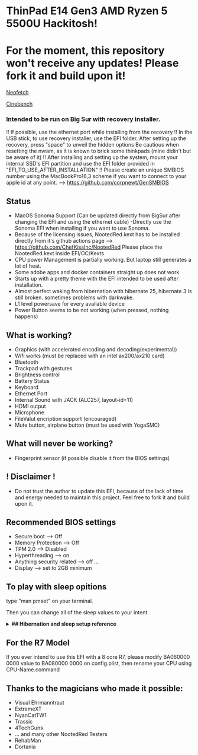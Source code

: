 # ThinPad E14 Gen3 AMD Ryzen 5 5500U Hackitosh!

# For the moment, this repository won't receive any updates! Please fork it and build upon it!
[Neofetch](https://github.com/Keylem/ThinkPad-E14-Gen3-AMD-Ryzen-5-5500U-Hackintosh/blob/main/neofetch.png)

[Cinebench](https://github.com/Keylem/ThinkPad-E14-Gen3-AMD-Ryzen-5-5500U-Hackintosh/blob/main/benchmark.png)
 ### Intended to be run on Big Sur with recovery installer.
 !! If possible, use the ethernet port while installing from the recovery !!
 In the USB stick, to use recovery installer, use the EFI folder.
 After setting up the recovery, press "space" to unveil the hidden options
 Be cautious when resetting the nvram, as it is known to brick some thinkpads (mine didin't but be aware of it)
 !! After installing and setting up the system, mount your internal SSD's EFI partition and use the EFI folder provided in "EFI_TO_USE_AFTER_INSTALLATION" !!
 Please create an unique SMBIOS number using the MacBookPro16,3 scheme if you want to connect to your apple id at any point. --> https://github.com/corpnewt/GenSMBIOS

Status
--
- MacOS Sonoma Support (Can be updated directly from BigSur after changing the EFI and using the ethernet cable)
-Directly use the Sonoma EFI when installing if you want to use Sonoma.
- Because of the licensing issues, NootedRed.kext has to be installed directly from it's github actions page --> https://github.com/ChefKissInc/NootedRed
 Please place the NootedRed.kext inside EFI/OC/Kexts
- CPU power Management is partially working. But laptop still generates a lot of heat.
- Some adobe apps and docker containers straight up does not work
- Starts up with a pretty theme with the EFI intended to be used after installation.
- Almost perfect waking from hibernation with hibernate 25, hibernate 3 is still broken. sometimes problems with darkwake.
- L1 level powersave for every available device
- Power Button seems to be not working (when pressed, nothing happens)

What is working?
--
- Graphics (with accelerated encoding and decoding(experimental))
- Wifi works (must be replaced with an intel ax200/ax210 card)
- Bluetooth
- Trackpad with gestures
- Brightness control
- Battery Status
- Keyboard
- Ethernet Port
- Internal Sound with JACK (ALC257, layout-id=11)
- HDMI output
- Microphone
- FileValut encription support (encouraged)
- Mute button, airplane button (must be used with YogaSMC)


What will never be working?
--
- Fingerprint sensor (if possible disable it from the BIOS settings)

## ! Disclaimer !
* Do not trust the author to update this EFI, because of the lack of time and energy needed to maintain this project. Feel free to fork it and build upon it.


Recommended BIOS settings
--
- Secure boot --> Off
- Memory Protection --> Off
- TPM 2.0 --> Disabled
- Hyperthreading --> on
- Anything security related --> off ...
- Display --> set to 2GB minimum

To play with sleep opitions
--
type "man pmset" on your terminal.


Then you can change all of the sleep values to your intent.

<details>  
<summary><strong>##  Hibernation and sleep setup reference</strong></summary>
</br>
[Script](https://www.tonymacx86.com/threads/release-sleeponlowbattery-solb.264785) that performs auto sleep/hibernate at low battery.

1. Open terminal
1. Enter commands below one by one

   Settings for AC:

   ```
   sudo pmset -c standby 1
   sudo pmset -c hibernatemode 0
   ```

   Setting for battery:

   ```
   sudo pmset -b standby 1
   sudo pmset -b standbydelayhigh 900
   sudo pmset -b standbydelaylow 60
   sudo pmset -b hibernatemode 25
   sudo pmset -b highstandbythreshold 70
   ```

   Settings for all:

   ```
   sudo pmset -a acwake 0
   sudo pmset -a lidwake 1
   sudo pmset -a powernap 0
   ```

To restore default system settings run

```
sudo pmset restoredefaults
```

<details>  
<summary><strong>Advanced energy management</strong></summary>

`acwake`: wake the machine when power source (AC/battery) is changed (value = 0/1)

`lidwake`: wake the machine when the laptop lid (or clamshell) is opened (value = 0/1)

`powernap`: enable/disable Power Nap on supported machines (value = 0/1)

`standbydelayhigh` and `standbydelaylow` specify the delay, in seconds,
before writing the hibernation image to disk and powering off memory for Standby.
standbydelayhigh is used when the remaining battery capacity is above `highstandbythreshold`(has a default value of 50 percent),
and standbydelaylow is used when the remaining battery capacity is below highstandbythreshold.

`hibernatemode` supports values of 0, 3, or 25. To disable hibernation, set hibernatemode to 0.  
`hibernatemode` = 0 by default on desktops. The system will not back memory up to persistent storage. The system must wake from the contents of memory; the system will lose context on power loss.  
`hibernatemode` = 3 by default on portables. The system will store a copy of memory to persistent storage (the disk), and will power memory during sleep. The system will wake from memory, unless a power loss forces it to restore from hibernate image.  
`hibernatemode` = 25 is only settable via pmset. The system will store a copy of memory to persistent storage (the disk), and will remove power to memory. The system will restore from disk image. If you want "hibernation" - slower sleeps, slower wakes, and better battery life, you should use this setting.

[Source](https://www.dssw.co.uk/reference/pmset.html)

</details>
</br>
</details>


For the R7 Model
--
If you ever intend to use this EFI with a 8 core R7, please modify BA060000 0000 value to BA080000 0000 on config.plist, then rename your CPU using CPU-Name.command

Thanks to the magicians who made it possible: 
--
- Visual Ehrmanntraut
- ExtremeXT
- NyanCatTW1
- Trassic
- 4TechGuns
- ... and many other NootedRed Testers
- RehabMan
- Dortania

